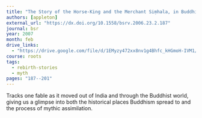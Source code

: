 ```yaml
---
title: "The Story of the Horse-King and the Merchant Siṃhala, in Buddhist Texts"
authors: [appleton]
external_url: "https://dx.doi.org/10.1558/bsrv.2006.23.2.187"
journal: bsr
year: 2007
month: feb
drive_links:
  - "https://drive.google.com/file/d/1EMyzy472xx8nv1g4Bhfc_kHGmoH-IVM1/view?usp=drivesdk"
course: roots
tags:
  - rebirth-stories
  - myth
pages: "187--201"
---
```


Tracks one fable as it moved out of India and through the Buddhist world, giving us a glimpse into both the historical places Buddhism spread to and the process of mythic assimilation.
